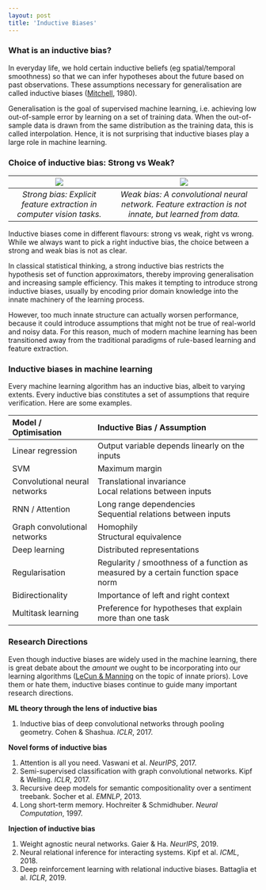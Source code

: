 ```yaml
---
layout: post
title: 'Inductive Biases'
---
```

### What is an inductive bias?
In everyday life, we hold certain inductive beliefs (eg spatial/temporal smoothness) so that we can infer hypotheses about the future based on past observations. These assumptions necessary for generalisation are called inductive biases ([Mitchell](https://www.cs.cmu.edu/~tom/pubs/NeedForBias_1980.pdf), 1980).

Generalisation is the goal of supervised machine learning, i.e. achieving low out-of-sample error by learning on a set of training data. When the out-of-sample data is drawn from the same distribution as the training data, this is called interpolation. Hence, it is not surprising that inductive biases play a large role in machine learning.

### Choice of inductive bias: Strong vs Weak?

| <center><img src="{{ site.baseurl }}/public/inductive/strong.png"></center> | <center><img src="{{ site.baseurl }}/public/inductive/weak.png"></center> |
|     :---:      |     :---:      |
|     *Strong bias: Explicit feature extraction in computer vision tasks.*     |     *Weak bias: A convolutional neural network. Feature extraction is not innate, but learned from data.*     |

Inductive biases come in different flavours: strong vs weak, right vs wrong. While we always want to pick a right inductive bias, the choice between a strong and weak bias is not as clear. 

In classical statistical thinking, a strong inductive bias restricts the hypothesis set of function approximators, thereby improving generalisation and increasing sample efficiency. This makes it tempting to introduce strong inductive biases, usually by encoding prior domain knowledge into the innate machinery of the learning process. 

However, too much innate structure can actually worsen performance, because it could introduce assumptions that might not be true of real-world and noisy data. For this reason, much of modern machine learning has been transitioned away from the traditional paradigms of rule-based learning and feature extraction.

### Inductive biases in machine learning
Every machine learning algorithm has an inductive bias, albeit to varying extents. Every inductive bias constitutes a set of assumptions that require verification. Here are some examples. 

| Model / Optimisation | Inductive Bias / Assumption |
| :--- | :--- |
| Linear regression | Output variable depends linearly on the inputs |
| SVM | Maximum margin |
| Convolutional neural networks | Translational invariance <br>Local relations between inputs |
| RNN / Attention | Long range dependencies <br>Sequential relations between inputs |
| Graph convolutional networks | Homophily <br>Structural equivalence |
| Deep learning | Distributed representations |
| Regularisation | Regularity / smoothness of a function as measured by a certain function space norm |
| Bidirectionality | Importance of left and right context |
| Multitask learning | Preference for hypotheses that explain more than one task |

### Research Directions
Even though inductive biases are widely used in the machine learning, there is great debate about the *amount* we ought to be incorporating into our learning algorithms ([LeCun & Manning](https://www.youtube.com/watch?v=fKk9KhGRBdI) on the topic of innate priors). Love them or hate them, inductive biases continue to guide many important research directions.

**ML theory through the lens of inductive bias** <br>
1. Inductive bias of deep convolutional networks through pooling geometry. Cohen & Shashua. *ICLR*, 2017.

**Novel forms of inductive bias** <br>
1. Attention is all you need. Vaswani et al. *NeurIPS*, 2017. 
2. Semi-supervised classification with graph convolutional networks. Kipf & Welling. *ICLR*, 2017. 
3. Recursive deep models for semantic compositionality over a sentiment treebank. Socher et al. *EMNLP*, 2013. 
4. Long short-term memory. Hochreiter & Schmidhuber. *Neural Computation*, 1997.  

**Injection of inductive bias** <br>
1. Weight agnostic neural networks. Gaier & Ha. *NeurIPS*, 2019.
2. Neural relational inference for interacting systems. Kipf et al. *ICML*, 2018.
3. Deep reinforcement learning with relational inductive biases. Battaglia et al. *ICLR*, 2019.
